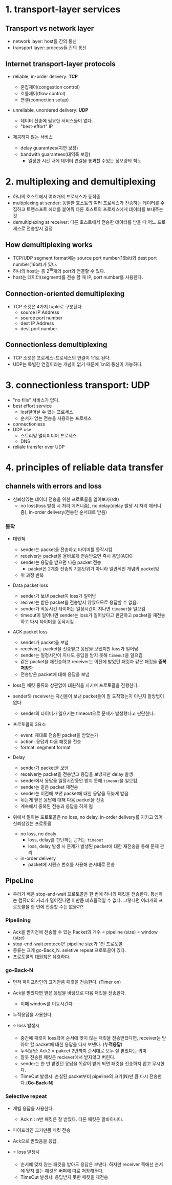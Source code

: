 # 1. transport-layer services

## Transport vs network layer
- network layer: host들 간의 통신
- transport layer: process들 간의 통신

## Internet transport-layer protocols
- reliable, in-order delivery: **TCP**
  - 혼잡제어(congestion control)
  - 흐름제어(flow control)
  - 연결(connection setup)

- unreliable, unordered delivery: **UDP**
  - 데이터 전송에 필요한 서비스들이 없다.
  - "best-effort" IP

- 제공하지 않는 서비스
  - delay guarantees(지연 보장)
  - bandwith guarantees(대역폭 보장)
    - 일정한 시간 내에 데이터 연결을 통과할 수있는 정보량의 척도 

# 2. multiplexing and demultiplexing
- 하나의 호스트에서 여러개의 프로세스가 동작중
- multiplexing at sender: 동일한 호스트의 여러 프로세스가 전송하는 데이터를 수집하고 트랜스포트 헤더를 붙여줘 다른 호스트의 프로세스에게 데이터를 보내주는 것 
- demultiplexing at receiver: 다른 호스트에서 전송한 데이터를 받을 때 어느 프로세스로 전송할지 결정

## How demultiplexing works
- TCP/UDP segment format에는 source port number(16bit)와 dest port number(16bit)가 있다.
- 하나의 host는 총 2<sup>16</sup>개의 port와 연결할 수 있다.
- host는 데이터(segment)를 전송 할 때 IP, port number를 사용한다.

## Connection-oriented demultiplexing
- TCP 소켓은 4가지 tuple로 구분된다.
  - source IP Address
  - source port number
  - dest IP Address
  - dest port number

## Connectionless demultiplexing
- TCP 소켓은 프로세스-프로세스의 연결이 1:1로 된다.
- UDP는 특별한 연결이라는 개념이 없기 때문에 1:n의 통신이 가능하다.

# 3. connectionless transport: UDP
- "no fills" 서비스가 없다.
- best effort service
  - lost일어날 수 있는 프로세스
  - 순서가 없는 전송을 사용하는 프로세스
- connectionless
- UDP use
  - 스트리밍 멀티미디어 프로세스
  - DNS
- reliale transfer over UDP

# 4. principles of reliable data transfer
## channels with errors and loss
- 신뢰성있는 데이터 전송을 위한 프로토콜을 알아보자(rdt)
  - no loss(loss 발생 시 처리 메커니즘), no delay(delay 발생 시 처리 메커니즘), in-order delivery(전송한 순서대로 받음)
### 동작
- 대원칙
  - sender는 packet을 전송하고 타이머를 동작시킴 
  - receiver는 packet을 올바르게 전송받으면 즉시 응답(ACK)
  - sender는 응답을 받으면 다음 packet 전송
    - packet은 2계층 전송의 기본단위가 아니라 일반적인 개념의 packet임
  - 위 과정 반복

- Data packet loss
  - sender가 보낸 packet이 loss가 일어남
  - reciver는 받은 packet을 전송받지 않았으므로 응답할 수 없음.
  - sender가 작동시킨 타이머는 일정시간이 지나면 `timeout`을 일으킴
  - timeout이 일어나면 sender는 loss가 일어났다고 판단하고 packet을 재전송하고 다시 타이머를 동작시킴

- ACK packet loss
  - sender가 packet을 보냄
  - receiver는 packet을 전송받고 응답을 보냈지만 loss가 일어남
  - sender는 일정시간이 지나도 응답을 받지 못해 `timeout`을 일으킴
  - 같은 packet을 재전송하고 receiver는 이전에 받았던 패킷과 같은 패킷을 **중복 저장**함
  - 전송받은 packet에 대해 응답을 보냄

- loss된 패킷 종류와 상관없이 대원칙을 지키며 프로토콜을 진행한다.
- sender와 receiver는 자신들이 보낸 packet들이 잘 도착했는지 아닌지 알방법이 없다.
  - sender의 타이머가 일으키는 timeout으로 문제가 발생했다고 판단한다.

- 프로토콜의 3요소
  - event: 제대로 전송된 packet을 받았는가
  - action: 응답과 다음 패킷을 전송
  - format: segment format

- Delay
  - sender가 packet을 보냄
  - receiver는 packet을 전송받고 응답을 보냈지만 delay 발생
  - sender에서 응답을 일정시간동안 받지 못해 `timeout`을 일으킴
  - sender는 같은 packet 재전송
  - sender는 이전에 보낸 packet에 대한 응답을 뒤늦게 받음
  - 뒤는게 받은 응답에 대해 다음 packet을 전송
  - 계속해서 중복된 전송과 응답을 하게 됨

- 위에서 알아본 포로토콜은 no loss, no delay, in-order delivery를 지키고 있어 신뢰성있는 프로토콜
  - no loss, no dealy
    - loss, delay를 판단하는 근거는 `timeout`
    - loss, delay 발생 시 문제가 발생된 packet에 대한 재전송을 통해 문제 관리
  - in-order delivery
    - packet에 시퀀스 번호를 사용해 순서대로 전송

## PipeLine
- 우리가 배운 stop-and-wait 프로토콜은 한 번에 하나의 패킷을 전송한다. 통신하는 컴퓨터의 거리가 멀어진다면 이만큼 비효율적일 수 없다. 그렇다면 여러개의 프로토콜을 한 번에 전송할 수는 없을까?
### Pipelining
- Ack을 받기전에 전송할 수 있는 Packet의 개수 = pipeline (size) = window (size)
- stop-end-wait protocol은 pipeline size가 1인 프로토콜
- 종류는 크게 go-Back_N. seletive repeat 프로토콜이 있다.
- 프로토콜의 [대원칙](#동작)은 유효하다.
### go-Back-N
- 먼저 파이프라인의 크기만큼 패킷을 전송한다. (Timer on)
- Ack을 받았다면 받은 응답을 바탕으로 다음 패킷을 전송한다.
  - 이때 window를 이동시킨다.
- 누적응답을 사용한다.

- :star: loss 발생시
  - 중간에 패킷이 loss되어 순서에 맞지 않는 패킷을 전송받았다면, receiver는 받아야 할 packet에 대한 응답을 다시 보낸다. (**누적응답**)
  - 누적응답: Ack2 = pakcet 2번까지 순서대로 모두 잘 받았다는 의미
  - 잘못 전송된 패킷은 reciever에서 받지않고 버린다.
  - sender는 한 번 받았던 응답을 똑같이 받게 되면 패킷을 전송하지 않고 무시한다.
  - TimeOut 발생시: 손실된 packet부터 pipeline의 크기(N)만 큼 다시 전송한다.(**Go-Back-N**)

### Selective repeat
- 개별 응답을 사용한다.
  - Ack n : n번 패킷은 잘 받았다. 다른 패킷은 알바아니다.

- 파이프라인 크기만큼 패킷 전송
- Ack으로 받았음을 응답.

- :star: loss 발생시
  - 순서에 맞지 않는 패킷을 받아도 응답은 보낸다. 하지만 receiver 쪽에선 순서에 맞지 않는 패킷은 버퍼에 따로 저장해둔다.
  - TimeOut 발생시: 응답받지 못한 패킷을 재전송

